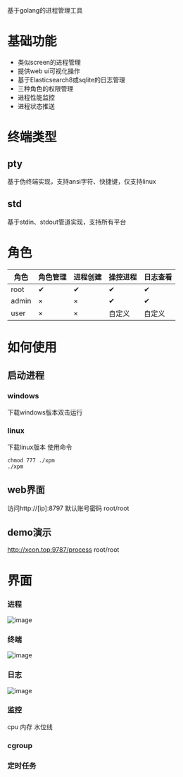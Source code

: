 基于golang的进程管理工具

# 基础功能
- 类似screen的进程管理
- 提供web ui可视化操作
- 基于Elasticsearch8或sqlite的日志管理
- 三种角色的权限管理
- 进程性能监控
- 进程状态推送

# 终端类型
## pty 
基于伪终端实现，支持ansi字符、快捷键，仅支持linux
## std
基于stdin、stdout管道实现，支持所有平台

# 角色

| 角色  | 角色管理 | 进程创建 | 操控进程 | 日志查看 |
| ----- | -------- | -------- | -------- | ---- |
| root  | ✔        | ✔        | ✔        | ✔    |
| admin | ×        | ×        | ✔        | ✔    |
| user  | ×        | ×        | 自定义  | 自定义    |


# 如何使用
## 启动进程
### windows
下载windows版本双击运行
### linux
下载linux版本
使用命令
```
chmod 777 ./xpm
./xpm
```
## web界面
访问http://[ip]:8797
默认账号密码 root/root

## demo演示
http://xcon.top:9787/process
root/root

# 界面
### 进程
![image](https://github.com/lzh-1625/x_process_manager/assets/59822923/50f31b99-41d4-4d8c-88fe-20c978385155)

### 终端
![image](https://github.com/lzh-1625/x_process_manager/assets/59822923/63eb6bec-353f-4d12-a1d9-95d89fccdac3)

### 日志
![image](https://github.com/lzh-1625/x_process_manager/assets/59822923/6af8e228-7709-45c5-aba8-4b61dc825026)

### 监控
cpu 内存 水位线

### cgroup

### 定时任务